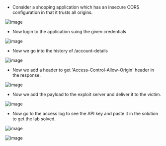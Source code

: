 - Consider a shopping application which has an insecure CORS configuration in that it trusts all origins.

![image](https://github.com/Akhilkj123/Portswigger/assets/65653010/deee0672-917e-4481-8547-42a030633646)

- Now login to the application suing the given credentials

![image](https://github.com/Akhilkj123/Portswigger/assets/65653010/858ce6e3-823a-4f2c-8564-7d1e8ab12017)

- Now we go into the history of /account-details

![image](https://github.com/Akhilkj123/Portswigger/assets/65653010/819049f5-0887-47bb-889f-60d7afb3abb1)

- Now we add a header to get 'Access-Control-Allow-Origin' header in the response.

![image](https://github.com/Akhilkj123/Portswigger/assets/65653010/ed20714b-fd0e-4035-8f85-7ab99b242484)

- Now we add the payload to the exploit server and deliver it to the victim.

![image](https://github.com/Akhilkj123/Portswigger/assets/65653010/3cf89d84-1b9c-45e6-b4b2-fbe77cd11f98)

- Now go to the access log to see the API key and paste it in  the solution to get the lab solved.

![image](https://github.com/Akhilkj123/Portswigger/assets/65653010/65473bac-7677-442a-bc72-6a9417366f89)

![image](https://github.com/Akhilkj123/Portswigger/assets/65653010/d6808765-4edc-4bc1-974e-2128dff9b86c)


